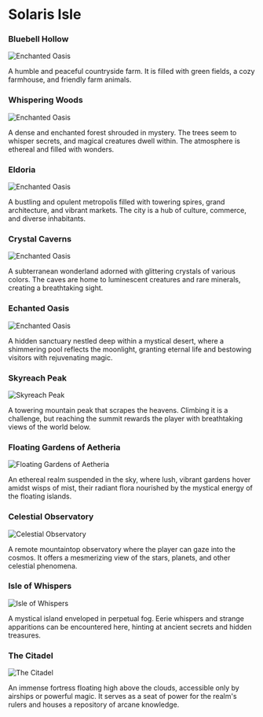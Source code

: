 # Solaris Isle

### Bluebell Hollow
![Enchanted Oasis](https://cdn.idle-mmo.com/cdn-cgi/image/width=600/uploaded/skins/XAo5lbIDq0CmH2M9LYWpre41Pta3MX-metaZmFybS5wbmc=-.png)

A humble and peaceful countryside farm. It is filled with green fields, a cozy farmhouse, and friendly farm animals.

### Whispering Woods
![Enchanted Oasis](https://cdn.idle-mmo.com/cdn-cgi/image/width=600/uploaded/skins/dVBDrBxJSjTtJXNWifhVyA5h5lAmJ1-metaV2hpc3BlcmluZyB3b29kcy5wbmc=-.png)

A dense and enchanted forest shrouded in mystery. The trees seem to whisper secrets, and magical creatures dwell within. The atmosphere is ethereal and filled with wonders.

### Eldoria
![Enchanted Oasis](https://cdn.idle-mmo.com/cdn-cgi/image/width=600/uploaded/skins/q53DUrvYxv4t7KrMgP4Lao3Pc3A1Lw-metaYXJraGFuLnBuZw==-.png)

A bustling and opulent metropolis filled with towering spires, grand architecture, and vibrant markets. The city is a hub of culture, commerce, and diverse inhabitants.

### Crystal Caverns
![Enchanted Oasis](https://cdn.idle-mmo.com/cdn-cgi/image/width=600/uploaded/skins/SSMYLSreVgzcGbJBcoxf640c41Wqwp-metaQ3J5c3RhbCBjYXZlcm5zLnBuZw==-.png)

A subterranean wonderland adorned with glittering crystals of various colors. The caves are home to luminescent creatures and rare minerals, creating a breathtaking sight.

### Echanted Oasis
![Enchanted Oasis](https://cdn.idle-mmo.com/cdn-cgi/image/width=600/uploaded/skins/a8Xp6OHN2vO1xY0vlJiUKsOaeQGfQ4-metaT2FzaXMucG5n-.png)

A hidden sanctuary nestled deep within a mystical desert, where a shimmering pool reflects the moonlight, granting eternal life and bestowing visitors with rejuvenating magic.

### Skyreach Peak
![Skyreach Peak](https://cdn.idle-mmo.com/cdn-cgi/image/width=600/uploaded/skins/WCZ3FCmF0VvI5OlivHWx9WR5dFfmYL-metac2t5cmVhY2ggcGVhay5wbmc=-.png)

A towering mountain peak that scrapes the heavens. Climbing it is a challenge, but reaching the summit rewards the player with breathtaking views of the world below.

### Floating Gardens of Aetheria
![Floating Gardens of Aetheria](https://cdn.idle-mmo.com/cdn-cgi/image/width=600/uploaded/skins/PNDDB8wtLp0diTQGJMMwKm1gIiA3qS-metaZmxvYXRpbmcgZ2FyZGVucy5wbmc=-.png)

An ethereal realm suspended in the sky, where lush, vibrant gardens hover amidst wisps of mist, their radiant flora nourished by the mystical energy of the floating islands.

### Celestial Observatory
![Celestial Observatory](https://cdn.idle-mmo.com/cdn-cgi/image/width=600/uploaded/skins/V2WNALoiwiVIfOe3HiEFPNaZKTPsur-metaQ2VsZXN0aWFsIG9ic2VydmF0b3J5LnBuZw==-.png)

A remote mountaintop observatory where the player can gaze into the cosmos. It offers a mesmerizing view of the stars, planets, and other celestial phenomena.

### Isle of Whispers
![Isle of Whispers](https://cdn.idle-mmo.com/cdn-cgi/image/width=600/uploaded/skins/Cn7Ao8XuRSVGONfoi1hoVBf0b1YU9c-metaSXNsZSBvZiB3aGlzcGVycy5wbmc=-.png)

A mystical island enveloped in perpetual fog. Eerie whispers and strange apparitions can be encountered here, hinting at ancient secrets and hidden treasures.

### The Citadel
![The Citadel](https://cdn.idle-mmo.com/cdn-cgi/image/width=600/uploaded/skins/6XeJDSdtW0RI2bKGwSYULkBLwJUEEz-metaY2l0YWRlbC5wbmc=-.png)

An immense fortress floating high above the clouds, accessible only by airships or powerful magic. It serves as a seat of power for the realm's rulers and houses a repository of arcane knowledge.